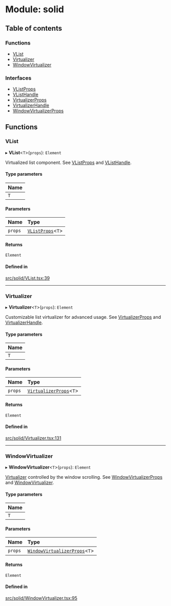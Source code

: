 # Module: solid

## Table of contents

### Functions

- [VList](solid.md#vlist)
- [Virtualizer](solid.md#virtualizer)
- [WindowVirtualizer](solid.md#windowvirtualizer)

### Interfaces

- [VListProps](../interfaces/solid.VListProps.md)
- [VListHandle](../interfaces/solid.VListHandle.md)
- [VirtualizerProps](../interfaces/solid.VirtualizerProps.md)
- [VirtualizerHandle](../interfaces/solid.VirtualizerHandle.md)
- [WindowVirtualizerProps](../interfaces/solid.WindowVirtualizerProps.md)

## Functions

### VList

▸ **VList**\<`T`\>(`props`): `Element`

Virtualized list component. See [VListProps](../interfaces/solid.VListProps.md) and [VListHandle](../interfaces/solid.VListHandle.md).

#### Type parameters

| Name |
| :------ |
| `T` |

#### Parameters

| Name | Type |
| :------ | :------ |
| `props` | [`VListProps`](../interfaces/solid.VListProps.md)\<`T`\> |

#### Returns

`Element`

#### Defined in

[src/solid/VList.tsx:39](https://github.com/inokawa/virtua/blob/06dc6181/src/solid/VList.tsx#L39)

___

### Virtualizer

▸ **Virtualizer**\<`T`\>(`props`): `Element`

Customizable list virtualizer for advanced usage. See [VirtualizerProps](../interfaces/solid.VirtualizerProps.md) and [VirtualizerHandle](../interfaces/solid.VirtualizerHandle.md).

#### Type parameters

| Name |
| :------ |
| `T` |

#### Parameters

| Name | Type |
| :------ | :------ |
| `props` | [`VirtualizerProps`](../interfaces/solid.VirtualizerProps.md)\<`T`\> |

#### Returns

`Element`

#### Defined in

[src/solid/Virtualizer.tsx:131](https://github.com/inokawa/virtua/blob/06dc6181/src/solid/Virtualizer.tsx#L131)

___

### WindowVirtualizer

▸ **WindowVirtualizer**\<`T`\>(`props`): `Element`

[Virtualizer](solid.md#virtualizer) controlled by the window scrolling. See [WindowVirtualizerProps](../interfaces/solid.WindowVirtualizerProps.md) and [WindowVirtualizer](solid.md#windowvirtualizer).

#### Type parameters

| Name |
| :------ |
| `T` |

#### Parameters

| Name | Type |
| :------ | :------ |
| `props` | [`WindowVirtualizerProps`](../interfaces/solid.WindowVirtualizerProps.md)\<`T`\> |

#### Returns

`Element`

#### Defined in

[src/solid/WindowVirtualizer.tsx:95](https://github.com/inokawa/virtua/blob/06dc6181/src/solid/WindowVirtualizer.tsx#L95)
